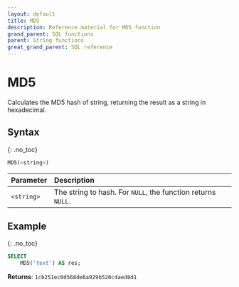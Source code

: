 ```yaml
---
layout: default
title: MD5
description: Reference material for MD5 function
grand_parent: SQL functions
parent: String functions
great_grand_parent: SQL reference
---
```


# MD5

Calculates the MD5 hash of string, returning the result as a string in hexadecimal.

## Syntax
{: .no_toc}

```sql
MD5(<string>)
```

| Parameter  | Description                                               |
| :---------- | :--------------------------------------------------------- |
| `<string>` | The string to hash. For `NULL`, the function returns `NULL`. |

## Example
{: .no_toc}

```sql
SELECT
	MD5('text') AS res;
```

**Returns**: `1cb251ec0d568de6a929b520c4aed8d1`
